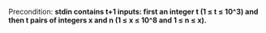 Precondition: **stdin contains t+1 inputs: first an integer t (1 ≤ t ≤ 10^3) and then t pairs of integers x and n (1 ≤ x ≤ 10^8 and 1 ≤ n ≤ x).**